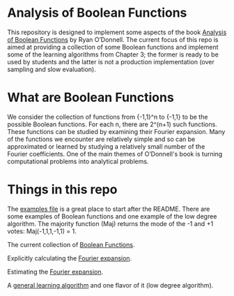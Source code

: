 # Analysis of Boolean Functions
 This repository is designed to implement some aspects of the book [Analysis of Boolean Functions](https://arxiv.org/abs/2105.10386) by Ryan O’Donnell.  The current focus of this repo is aimed at providing a collection of some Boolean functions and implement some of the learning algorithms from Chapter 3; the former is ready to be used by students and the latter is not a production implementation (over sampling and slow evaluation). 

# What are Boolean Functions
We consider the collection of functions from {-1,1}^n to {-1,1} to be the possible Boolean functions.  For each n, there are 2^(n+1) such functions. These functions can be studied by examining their Fourier expansion.  Many of the functions we encounter are relatively simple and so can be approximated or learned by studying a relatively small number of the Fourier coefficients.  One of the main themes of O’Donnell's book is turning computational problems into analytical problems.

# Things in this repo

The [examples file](examples.py) is a great place to start after the README.  There are some examples of Boolean functions and one example of the low degree algorithm.  The majority function (Maj) returns the mode of the -1 and +1 votes:
Maj(-1,1,1,-1,1) = 1.

The current collection of [Boolean Functions](boolean_functions.py).

Explicitly calculating the [Fourier expansion](fourier_transform.py).

Estimating the [Fourier expansion](fourier_estimation.py).

A [general learning algorithm](learning.py) and one flavor of it (low degree algorithm).

